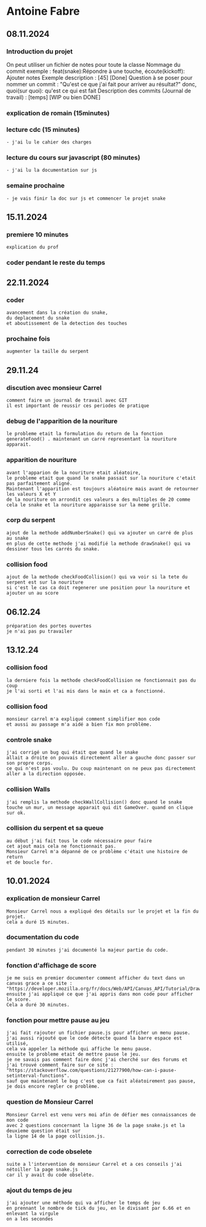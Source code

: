 # Antoine Fabre 
## 08.11.2024
### Introduction du projet
On peut utiliser un fichier de notes pour toute la classe
Nommage du commit exemple : feat(snake):Répondre à une touche, écoute(kickoff): Ajouter notes
Exemple description : [45] [Done]
Question à se poser pour nommer un commit : "Qu'est ce que j'ai fait pour arriver au résultat?" donc, quoi(sur quoi): qu'est ce qui est fait
Description des commits (Journal de travail) : [temps] [WIP ou bien DONE]

### explication de romain (15minutes)

### lecture cdc (15 minutes)
    - j'ai lu le cahier des charges

### lecture du cours sur javascript (80 minutes)
    - j'ai lu la documentation sur js

### semaine prochaine
    - je vais finir la doc sur js et commencer le projet snake

## 15.11.2024
### premiere 10 minutes
    explication du prof

### coder pendant le reste du temps

## 22.11.2024
### coder
    avancement dans la création du snake,
    du deplacement du snake
    et aboutissement de la detection des touches
### prochaine fois
    augmenter la taille du serpent

## 29.11.24 

### discution avec monsieur Carrel
    comment faire un journal de travail avec GIT
    il est important de reussir ces periodes de pratique

### debug de l'apparition de la nouriture
    le probleme etait la formulation du return de la fonction 
    generateFood() . maintenant un carré representant la nouriture apparait.

### apparition de nouriture
    avant l'apparion de la nouriture etait aléatoire,
    le probleme etait que quand le snake passait sur la nouriture c'etait 
    pas parfaitement aligné.
    Maintenant l'apparition est toujours aléatoire mais avant de retourner les valeurs X et Y 
    de la nouriture on arrondit ces valeurs a des multiples de 20 comme cela le snake et la nouriture apparaisse sur la meme grille.

### corp du serpent
    ajout de la methode addNumberSnake() qui va ajouter un carré de plus au snake 
    en plus de cette methode j'ai modifié la methode drawSnake() qui va dessiner tous les carrés du snake. 

### collision food
    ajout de la methode checkFoodCollision() qui va voir si la tete du serpent est sur la nouriture 
    si c'est le cas ca doit regenerer une position pour la nouriture et ajouter un au score

## 06.12.24
    préparation des portes ouvertes
    je n'ai pas pu travailer
## 13.12.24

### collision food 
    la derniere fois la methode checkFoodCollision ne fonctionnait pas du coup 
    je l'ai sorti et l'ai mis dans le main et ca a fonctionné.

### collision food 
    monsieur carrel m'a expliqué comment simplifier mon code 
    et aussi au passage m'a aidé a bien fix mon problème.

### controle snake
    j'ai corrigé un bug qui était que quand le snake 
    allait a droite on pouvais directement aller a gauche donc passer sur son propre corps.
    ce qui n'est pas voulu. Du coup maintenant on ne peux pas directement aller a la direction opposée.

### collision Walls
    j'ai remplis la methode checkWallCollision() donc quand le snake 
    touche un mur, un message apparait qui dit GameOver. quand on clique sur ok. 

### collision du serpent et sa queue
    au début j'ai fait tous le code nécessaire pour faire
    cet ajout mais cela ne fonctionnait pas.
    Monsieur Carrel m'a dépanné de ce problème c'était une histoire de return 
    et de boucle for.

## 10.01.2024 

### explication de monsieur Carrel
    Monsieur Carrel nous a expliqué des détails sur le projet et la fin du projet.
    cela a duré 15 minutes. 

### documentation du code 
    pendant 30 minutes j'ai documenté la majeur partie du code.

### fonction d'affichage de score
    je me suis en premier documenter comment afficher du text dans un canvas grace a ce site : "https://developer.mozilla.org/fr/docs/Web/API/Canvas_API/Tutorial/Drawing_text"
    ensuite j'ai appliqué ce que j'ai appris dans mon code pour afficher le score.
    Cela a duré 30 minutes.

### fonction pour mettre pause au jeu
    j'ai fait rajouter un fichier pause.js pour afficher un menu pause.
    j'ai aussi rajouté que le code détecte quand la barre espace est utilisé, 
    cela va appeler la méthode qui affiche le menu pause.
    ensuite le probleme etait de mettre pause le jeu. 
    je ne savais pas comment faire donc j'ai cherché sur des forums et j'ai trouvé comment faire sur ce site : "https://stackoverflow.com/questions/21277900/how-can-i-pause-setinterval-functions".
    sauf que maintenant le bug c'est que ca fait aléatoirement pas pause, je dois encore regler ce problème.

### question de Monsieur Carrel
    Monsieur Carrel est venu vers moi afin de défier mes connaissances de mon code
    avec 2 questions concernant la ligne 36 de la page snake.js et la deuxieme question était sur 
    la ligne 14 de la page collision.js.

### correction de code obselete
    suite a l'intervention de monsieur Carrel et a ces conseils j'ai nétoiller la page snake.js
    car il y avait du code obselète.

### ajout du temps de jeu 
    j'ai ajouter une méthode qui va afficher le temps de jeu 
    en prennant le nombre de tick du jeu, en le divisant par 6.66 et en enlevant la virgule
    on a les secondes